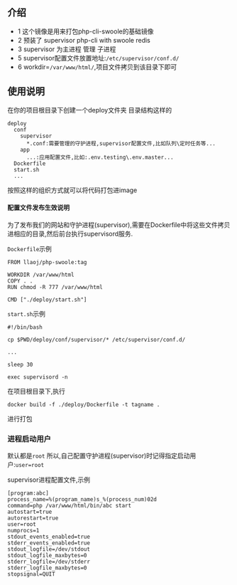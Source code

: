 ## 介绍
 - 1 这个镜像是用来打包php-cli-swoole的基础镜像
 - 2 预装了 supervisor  php-cli with swoole redis 
 - 3 supervisor 为主进程 管理 子进程
 - 5 supervisor配置文件放置地址:`/etc/supervisor/conf.d/`
 - 6 workdir=`/var/www/html/`,项目文件拷贝到该目录下即可

## 使用说明
在你的项目根目录下创建一个deploy文件夹
目录结构这样的
```
deploy
  conf
    supervisor
      *.conf:需要管理的守护进程,supervisor配置文件,比如队列\定时任务等...
    app
      ...:应用配置文件,比如:.env.testing\.env.master...
  Dockerfile
  start.sh
  ...
```
按照这样的组织方式就可以将代码打包进image

#### 配置文件发布生效说明
为了发布我们的网站和守护进程(supervisor),需要在Dockerfile中将这些文件拷贝进相应的目录,然后前台执行supervisord服务.

`Dockerfile`示例

```
FROM llaoj/php-swoole:tag

WORKDIR /var/www/html
COPY . .
RUN chmod -R 777 /var/www/html

CMD ["./deploy/start.sh"]
```

`start.sh`示例

```
#!/bin/bash

cp $PWD/deploy/conf/supervisor/* /etc/supervisor/conf.d/

...

sleep 30

exec supervisord -n
```

在项目根目录下,执行
```
docker build -f ./deploy/Dockerfile -t tagname .
```
进行打包

### 进程启动用户
默认都是`root`
所以,自己配置守护进程(supervisor)时记得指定启动用户:`user=root`

supervisor进程配置文件,示例
```
[program:abc]
process_name=%(program_name)s_%(process_num)02d
command=php /var/www/html/bin/abc start
autostart=true
autorestart=true
user=root
numprocs=1
stdout_events_enabled=true
stderr_events_enabled=true
stdout_logfile=/dev/stdout
stdout_logfile_maxbytes=0
stderr_logfile=/dev/stderr
stderr_logfile_maxbytes=0
stopsignal=QUIT
```

